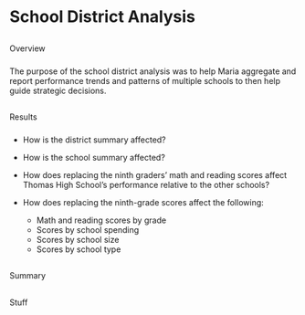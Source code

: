 # School District Analysis
##
Overview
###
The purpose of the school district analysis was to help Maria aggregate and report performance trends and patterns of multiple schools to then help guide strategic decisions.

##
Results
###
* How is the district summary affected?


* How is the school summary affected?
* How does replacing the ninth graders’ math and reading scores affect Thomas High School’s performance relative to the other schools?
* How does replacing the ninth-grade scores affect the following:
  - Math and reading scores by grade
  - Scores by school spending
  - Scores by school size
  - Scores by school type

##
Summary
##
Stuff
